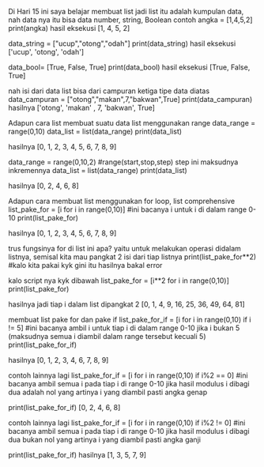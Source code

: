 Di Hari 15 ini saya belajar membuat list
jadi list itu adalah kumpulan data, nah data nya itu bisa data number, string, Boolean
contoh 
angka = [1,4,5,2]
print(angka)
hasil eksekusi
[1, 4, 5, 2]

data_string = ["ucup","otong","odah"]
print(data_string)
hasil eksekusi
['ucup', 'otong', 'odah']

data_bool= [True, False, True]
print(data_bool)
hasil eksekusi
[True, False, True]

nah isi dari data list bisa dari campuran ketiga tipe data diatas
data_campuran = ["otong","makan",7,"bakwan",True]
print(data_campuran)
hasilnya
['otong', 'makan' , 7, 'bakwan', True]

Adapun cara list membuat suatu data list menggunakan range
data_range = range(0,10)
data_list = list(data_range)
print(data_list)

hasilnya
[0, 1, 2, 3, 4, 5, 6, 7, 8, 9]

data_range = range(0,10,2) #range(start,stop,step) step ini maksudnya inkremennya
data_list = list(data_range)
print(data_list)

hasilnya
[0, 2, 4, 6, 8]

Adapun cara membuat list menggunakan for loop, list comprehensive
list_pake_for = [i for i in range(0,10)] #ini bacanya i untuk i di dalam range 0-10
print(list_pake_for)

hasilnya 
[0, 1, 2, 3, 4, 5, 6, 7, 8, 9]

trus fungsinya for di list ini apa? yaitu untuk melakukan operasi didalam listnya, semisal kita mau pangkat 2 isi dari tiap listnya
print(list_pake_for**2) #kalo kita pakai kyk gini itu hasilnya bakal error

kalo script nya kyk dibawah
list_pake_for = [i**2 for i in range(0,10)]
print(list_pake_for)

hasilnya jadi tiap i dalam list dipangkat 2
[0, 1, 4, 9, 16, 25, 36, 49, 64, 81] 

membuat list pake for dan pake if
list_pake_for_if = [i for i in range(0,10) if i != 5] #ini bacanya ambil i untuk tiap i di dalam range 0-10 jika i bukan 5 (maksudnya semua i diambil dalam range tersebut kecuali 5)
print(list_pake_for_if)

hasilnya 
[0, 1, 2, 3, 4, 6, 7, 8, 9]

contoh lainnya lagi
list_pake_for_if = [i for i in range(0,10) if i%2 == 0] #ini bacanya ambil semua i pada tiap i di range 0-10 jika hasil modulus i dibagi dua adalah nol yang artinya i yang diambil pasti angka genap

print(list_pake_for_if)
[0, 2, 4, 6, 8]

contoh lainnya lagi
list_pake_for_if = [i for i in range(0,10) if i%2 != 0] #ini bacanya ambil semua i pada tiap i di range 0-10 jika hasil modulus i dibagi dua bukan nol yang artinya i yang diambil pasti angka ganji

print(list_pake_for_if)
hasilnya
[1, 3, 5, 7, 9]

